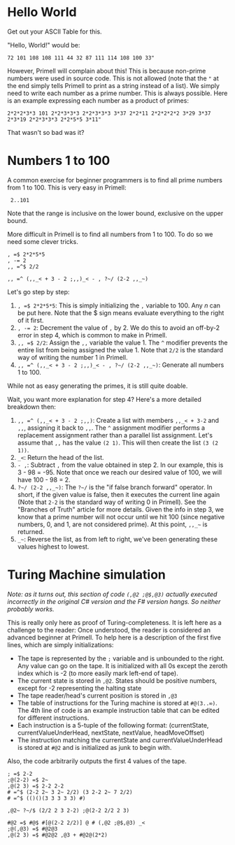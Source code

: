 # Hello World

Get out your ASCII Table for this.

"Hello, World!" would be:

    72 101 108 108 111 44 32 87 111 114 108 100 33"

However, Primell will complain about this! This is because non-prime numbers were used in source code. This is not allowed (note that the `"` at the end simply tells Primell to print as a string instead of a list). We simply need to write each number as a prime number. This is always possible. Here is an example expressing each number as a product of primes:

    2*2*2*3*3 101 2*2*3*3*3 2*2*3*3*3 3*37 2*2*11 2*2*2*2*2 3*29 3*37 2*3*19 2*2*3*3*3 2*2*5*5 3*11"

That wasn't so bad was it?

# Numbers 1 to 100

A common exercise for beginner programmers is to find all prime numbers from 1 to 100. This is very easy in Primell:

     2..101

Note that the range is inclusive on the lower bound, exclusive on the upper bound.

More difficult in Primell is to find all numbers from 1 to 100. To do so we need some clever tricks.

	, =$ 2*2*5*5
	, -= 2
	,, =^$ 2/2

	,, =^ (,,_< + 3 - 2 ;,,)_< - , ?~/ (2-2 ,,_~)

Let's go step by step:

 1. `, =$ 2*2*5*5`: This is simply initializing the `,` variable to 100. Any *n* can be put here. Note that the $ sign means evaluate everything to the right of it first.
 2. `, -= 2`: Decrement the value of `,` by 2. We do this to avoid an off-by-2 error in step 4, which is common to make in Primell.
 3. `,, =$ 2/2`: Assign the `,,` variable the value 1. The `^` modifier prevents the entire list from being assigned the value 1. Note that `2/2` is the standard way of writing the number 1 in Primell. 
 4. `,, =^ (,,_< + 3 - 2 ;,,)_< - , ?~/ (2-2 ,,_~)`: Generate all numbers 1 to 100.

While not as easy generating the primes, it is still quite doable.

Wait, you want more explanation for step 4? Here's a more detailed breakdown then:

 1. `,, =^ (,,_< + 3 - 2 ;,,)`: Create a list with members `,,_< + 3-2` and `,,`, assigning it back to `,,`. The `^` assignment modifier performs a replacement assignment rather than a parallel list assignment. Let's assume that `,,` has the value `(2 1)`. This will then create the list `(3 (2 1))`.
 2. `_<`: Return the head of the list.
 3. `- ,`: Subtract `,` from the value obtained in step 2. In our example, this is 3 - 98 = -95. Note that once we reach our desired value of 100, we will have 100 - 98 = 2.
 4. `?~/ (2-2 ,,_~)`: The `?~/` is the "if false branch forward" operator. In short, if the given value is false, then it executes the current line again (Note that `2-2` is the standard way of writing 0 in Primell). See the "Branches of Truth" article for more details. Given the info in step 3, we know that a prime number will not occur until we hit 100 (since negative numbers, 0, and 1, are not considered prime). At this point, `,,_~` is returned. 
 5. `_~`: Reverse the list, as from left to right, we've been generating these values highest to lowest.


# Turing Machine simulation

_Note: as it turns out, this section of code `(,@2 ;@$,@3)` actually executed incorrectly in the original C# version and the F# version hangs. So neither probably works._

This is really only here as proof of Turing-completeness. It is left here as a challenge to the reader: Once understood, the reader is considered an advanced beginner at Primell. To help here is a description of the first five lines, which are simply initializations:
 
 - The tape is represented by the `;` variable and is unbounded to the right. Any value can go on the tape. It is initialized with all 0s except the zeroth index which is -2 (to more easily mark left-end of tape).
 - The current state is stored in `,@2`. States should be positive numbers, except for -2 representing the halting state
 - The tape reader/head's current position is stored in `,@3`
 - The table of instructions for the Turing machine is stored at `#@(3..∞)`. The 4th line of code is an example instruction table that can be edited for different instructions.
 - Each instruction is a 5-tuple of the following format: (currentState, currentValueUnderHead, nextState, nextValue, headMoveOffset)
 - The instruction matching the currentState and currentValueUnderHead is stored at `#@2` and is initialized as junk to begin with.

Also, the code arbitrarily outputs the first 4 values of the tape.
 

	; =$ 2-2
	;@(2-2) =$ 2~
	,@(2 3) =$ 2-2 2-2
	# =^$ (2-2 2~ 3 2~ 2/2) (3 2-2 2~ 7 2/2)
	# =^$ (()()(3 3 3 3 3) #)
	
	,@2~ ?~/$ (2/2 2 3 2-2) ;@(2-2 2/2 2 3)
	
	#@2 =$ #@$ #[@(2-2 2/2)] @ # (,@2 ;@$,@3) _<
	;@(,@3) =$ #@2@3
	,@(2 3) =$ #@2@2 ,@3 + #@2@(2*2)
